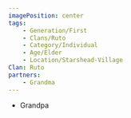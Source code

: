 ```yaml
---
imagePosition: center
tags:
    - Generation/First
    - Clans/Ruto
    - Category/Individual
    - Age/Elder
    - Location/Starshead-Village
Clan: Ruto
partners:
    - Grandma
---
```


-   Grandpa

